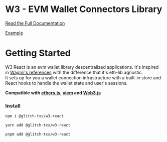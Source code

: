 # W3 - EVM Wallet Connectors Library

<a href="https://w3-docs.vercel.app/" target="_blank">Read the Full Documentation</a>

<a href="https://glitch-txs-w3.vercel.app/" target="_blank">Example</a>

# Getting Started

W3 React is an evm wallet library descentralized applications. It's inspired in <a href="https://github.com/wagmi-dev/references" target="_blank">Wagmi's references</a> with the difference that it's eth-lib agnostic. <br/>
It sets up for you a wallet connection infrastructure with a built-in store and React hooks to handle the wallet state and user's sessions.

**Compatible with <a href="https://docs.ethers.org/v6/" target="_blank">ethers.js</a>, <a href="https://viem.sh/" target="_blank">viem</a> and <a href="https://docs.web3js.org/" target="_blank">Web3.js</a>**

### Install

```bash
npm i @glitch-txs/w3-react
```
```bash
yarn add @glitch-txs/w3-react
```
```bash
pnpm add @glitch-txs/w3-react
```